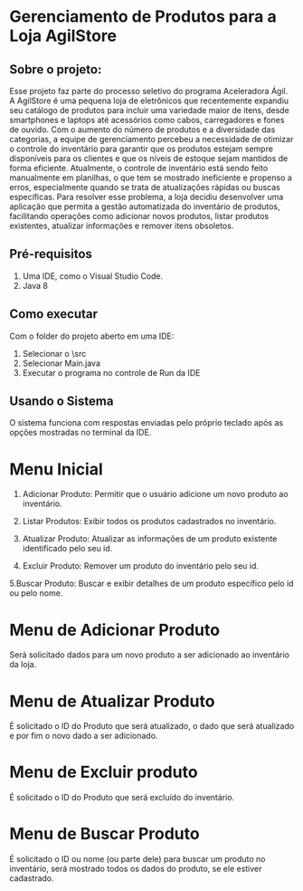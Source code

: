 # Gerenciamento de Produtos para a Loja AgilStore


## Sobre o projeto:
Esse projeto faz parte do processo seletivo do programa Aceleradora Ágil. 
A AgilStore é uma pequena loja de eletrônicos que recentemente expandiu seu catálogo de produtos para incluir uma variedade maior de itens, desde smartphones e laptops até acessórios como cabos, carregadores e fones de ouvido. Com o aumento do número de produtos e a diversidade das categorias, a equipe de gerenciamento percebeu a necessidade de otimizar o controle do inventário para garantir que os produtos estejam sempre disponíveis para os clientes e que os níveis de estoque sejam mantidos de forma eficiente.
Atualmente, o controle de inventário está sendo feito manualmente em planilhas, o que tem se mostrado ineficiente e propenso a erros, especialmente quando se trata de atualizações rápidas ou buscas específicas. Para resolver esse problema, a loja decidiu desenvolver uma aplicação que permita a gestão automatizada do inventário de produtos, facilitando operações como adicionar novos produtos, listar produtos existentes, atualizar informações e remover itens obsoletos.


## Pré-requisitos 

1. Uma IDE, como o Visual Studio Code. 
2. Java 8

## Como executar

Com o folder do projeto aberto em uma IDE:
1. Selecionar o \src 
1. Selecionar Main.java
1. Executar o programa no controle de Run da IDE

## Usando o Sistema

O sistema funciona com respostas enviadas pelo próprio teclado após as opções mostradas no terminal da IDE. 

# Menu Inicial
1. Adicionar Produto: Permitir que o usuário adicione um novo produto ao inventário.

2. Listar Produtos: Exibir todos os produtos cadastrados no inventário.

3. Atualizar Produto: Atualizar as informações de um produto existente identificado pelo seu id.

4. Excluir Produto: Remover um produto do inventário pelo seu id.

5.Buscar Produto: Buscar e exibir detalhes de um produto específico pelo id ou pelo nome.
 
# Menu de Adicionar Produto

Será solicitado dados para um novo produto a ser adicionado ao inventário da loja.

# Menu de Atualizar Produto

É solicitado o ID do Produto que será atualizado, o dado que será atualizado e por fim o novo dado a ser adicionado.

# Menu de Excluir produto

É solicitado o ID do Produto que será excluído do inventário.

# Menu de Buscar Produto

É solicitado o ID ou nome (ou parte dele) para buscar um produto no inventário, será mostrado todos os dados do produto, se ele estiver cadastrado. 

